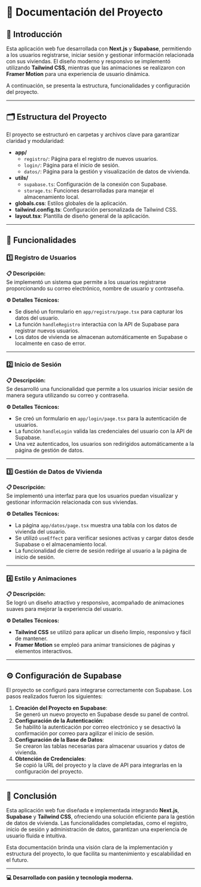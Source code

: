 # 📄 Documentación del Proyecto

## 🌟 Introducción

Esta aplicación web fue desarrollada con **Next.js** y **Supabase**, permitiendo a los usuarios registrarse, iniciar sesión y gestionar información relacionada con sus viviendas. El diseño moderno y responsivo se implementó utilizando **Tailwind CSS**, mientras que las animaciones se realizaron con **Framer Motion** para una experiencia de usuario dinámica.

A continuación, se presenta la estructura, funcionalidades y configuración del proyecto.

---

## 🗂️ Estructura del Proyecto

El proyecto se estructuró en carpetas y archivos clave para garantizar claridad y modularidad:

- **app/**
  - `registro/`: Página para el registro de nuevos usuarios.
  - `login/`: Página para el inicio de sesión.
  - `datos/`: Página para la gestión y visualización de datos de vivienda.
- **utils/**
  - `supabase.ts`: Configuración de la conexión con Supabase.
  - `storage.ts`: Funciones desarrolladas para manejar el almacenamiento local.
- **globals.css**: Estilos globales de la aplicación.
- **tailwind.config.ts**: Configuración personalizada de Tailwind CSS.
- **layout.tsx**: Plantilla de diseño general de la aplicación.

---

## 🚀 Funcionalidades

### 1️⃣ **Registro de Usuarios**

**📋 Descripción:**  
Se implementó un sistema que permite a los usuarios registrarse proporcionando su correo electrónico, nombre de usuario y contraseña.

**⚙️ Detalles Técnicos:**

- Se diseñó un formulario en `app/registro/page.tsx` para capturar los datos del usuario.
- La función `handleRegistro` interactúa con la API de Supabase para registrar nuevos usuarios.
- Los datos de vivienda se almacenan automáticamente en Supabase o localmente en caso de error.

---

### 2️⃣ **Inicio de Sesión**

**📋 Descripción:**  
Se desarrolló una funcionalidad que permite a los usuarios iniciar sesión de manera segura utilizando su correo y contraseña.

**⚙️ Detalles Técnicos:**

- Se creó un formulario en `app/login/page.tsx` para la autenticación de usuarios.
- La función `handleLogin` valida las credenciales del usuario con la API de Supabase.
- Una vez autenticados, los usuarios son redirigidos automáticamente a la página de gestión de datos.

---

### 3️⃣ **Gestión de Datos de Vivienda**

**📋 Descripción:**  
Se implementó una interfaz para que los usuarios puedan visualizar y gestionar información relacionada con sus viviendas.

**⚙️ Detalles Técnicos:**

- La página `app/datos/page.tsx` muestra una tabla con los datos de vivienda del usuario.
- Se utilizó `useEffect` para verificar sesiones activas y cargar datos desde Supabase o el almacenamiento local.
- La funcionalidad de cierre de sesión redirige al usuario a la página de inicio de sesión.

---

### 4️⃣ **Estilo y Animaciones**

**📋 Descripción:**  
Se logró un diseño atractivo y responsivo, acompañado de animaciones suaves para mejorar la experiencia del usuario.

**⚙️ Detalles Técnicos:**

- **Tailwind CSS** se utilizó para aplicar un diseño limpio, responsivo y fácil de mantener.
- **Framer Motion** se empleó para animar transiciones de páginas y elementos interactivos.

---

## ⚙️ Configuración de Supabase

El proyecto se configuró para integrarse correctamente con Supabase. Los pasos realizados fueron los siguientes:

1. **Creación del Proyecto en Supabase**:  
   Se generó un nuevo proyecto en Supabase desde su panel de control.
2. **Configuración de la Autenticación**:  
   Se habilitó la autenticación por correo electrónico y se desactivó la confirmación por correo para agilizar el inicio de sesión.
3. **Configuración de la Base de Datos**:  
   Se crearon las tablas necesarias para almacenar usuarios y datos de vivienda.
4. **Obtención de Credenciales**:  
   Se copió la URL del proyecto y la clave de API para integrarlas en la configuración del proyecto.

---

## 📌 Conclusión

Esta aplicación web fue diseñada e implementada integrando **Next.js**, **Supabase** y **Tailwind CSS**, ofreciendo una solución eficiente para la gestión de datos de vivienda. Las funcionalidades completadas, como el registro, inicio de sesión y administración de datos, garantizan una experiencia de usuario fluida e intuitiva.

Esta documentación brinda una visión clara de la implementación y estructura del proyecto, lo que facilita su mantenimiento y escalabilidad en el futuro.

---

**💻 Desarrollado con pasión y tecnología moderna.**
